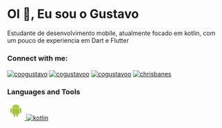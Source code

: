 # OI 👋, Eu sou o Gustavo
Estudante de desenvolvimento mobile, atualmente focado em kotlin, com um pouco de experiencia em Dart e Flutter


### Connect with me:

<p align="left">
<a href="https://twitter.com/coogustavo" target="blank"><img align="center" src="https://cdn.jsdelivr.net/npm/simple-icons@3.0.1/icons/twitter.svg" alt="coogustavo" height="30" width="40" /></a>
<a href="https://www.linkedin.com/in/cogustavoo/" target="blank"><img align="center" src="https://cdn.jsdelivr.net/npm/simple-icons@3.0.1/icons/linkedin.svg" alt="cogustavoo" height="30" width="40" /></a>
<a href="https://stackoverflow.com/users/cogustavo" target="blank"><img align="center" src="https://cdn.jsdelivr.net/npm/simple-icons@3.0.1/icons/stackoverflow.svg" alt="cogustavoo" height="30" width="40" /></a>
<a href="https://medium.com/chrisbanes" target="blank"><img align="center" src="https://cdn.jsdelivr.net/npm/simple-icons@3.0.1/icons/medium.svg" alt="chrisbanes" height="30" width="40" /></a>
</p>


### Languages and Tools
<p align="left"> <a href="https://developer.android.com" target="_blank"> <img src="https://raw.githubusercontent.com/devicons/devicon/master/icons/android/android-original-wordmark.svg" alt="android" width="40" height="40"/> </a> <a href="https://kotlinlang.org" target="_blank"> <img src="https://www.vectorlogo.zone/logos/kotlinlang/kotlinlang-icon.svg" alt="kotlin" width="40" height="40"/> </a> </p>
